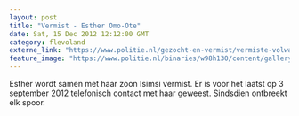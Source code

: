 ```yaml
---
layout: post
title: "Vermist - Esther Omo-Ote"
date: Sat, 15 Dec 2012 12:12:00 GMT
category: flevoland
externe_link: "https://www.politie.nl/gezocht-en-vermist/vermiste-volwassenen/2012/december/00-esther-omo-ote.html"
feature_image: "https://www.politie.nl/binaries/w98h130/content/gallery/politie/vermist/vermiste-volwassenen/2012/december/esther-omo-ote.jpg"
---
```


Esther wordt samen met haar zoon Isimsi vermist. Er is voor het laatst op 3 september 2012 telefonisch contact met haar geweest. Sindsdien ontbreekt elk spoor.
